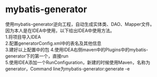 # mybatis-generator
使用mybatis-generator逆向工程，自动生成实体类、DAO、Mapper文件。   
因为本人是在IDEA中使用，以下给出IDEA中使用方法。    
1.将项目导入IDEA   
2.配置generatorConfig.xml中的表名及其他信息   
3.建好以上配置中的包	
4.使用IDEA右侧maven中的Plugins中的mybatis-generator下的第一个，直接run    
5.使用IDEA添加一个RunConfiguration，新建的时候使用Maven，名称为generator，Command line为mybatis-generator:generate -e   

